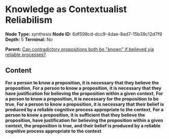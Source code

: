 # Knowledge as Contextualist Reliabilism

**Node Type:** synthesis
**Node ID:** 6df598cd-dcc9-4dae-8ad7-15b39c12d7f9
**Depth:** 5
**Terminal:** No

**Parent:** [Can contradictory propositions both be "known" if believed via reliable processes?](can-contradictory-propositions-both-be-known-if-believed-via-reliable-processes-antithesis-ac98e3a3-de60-4f34-8a52-7af5631a1866.md)

## Content

**For a person to know a proposition, it is necessary that they believe the proposition**, **For a person to know a proposition, it is necessary that they have justification for believing the proposition within a given context**, **For a person to know a proposition, it is necessary for the proposition to be true**, **For a person to know a proposition, it is necessary that their belief is produced by a reliable cognitive process appropriate to the context**, **For a person to know a proposition, it is sufficient that they believe the proposition, have justification for believing the proposition within a given context, the proposition is true, and their belief is produced by a reliable cognitive process appropriate to the context**
